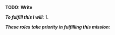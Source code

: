 **TODO: Write**

***To fulfill this I will:***
1. 


***These roles take priority in fulfilling this mission:***



